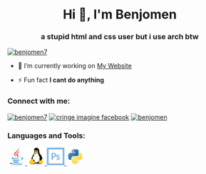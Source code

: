 <h1 align="center">Hi 👋, I'm Benjomen</h1>
<h3 align="center">a stupid html and css user but i use arch btw</h3>

<p align="left"> <a href="https://twitter.com/benjomen7" target="blank"><img src="https://img.shields.io/twitter/follow/benjomen7?logo=twitter&style=for-the-badge" alt="benjomen7" /></a> </p>

- 🔭 I’m currently working on [My Website](https://benjomen.github.io/)

- ⚡ Fun fact **I cant do anything**

<h3 align="left">Connect with me:</h3>
<p align="left">
<a href="https://twitter.com/benjomen7" target="blank"><img align="center" src="https://raw.githubusercontent.com/rahuldkjain/github-profile-readme-generator/master/src/images/icons/Social/twitter.svg" alt="benjomen7" height="30" width="40" /></a>
<a href="https://fb.com/cringe imagine facebook" target="blank"><img align="center" src="https://raw.githubusercontent.com/rahuldkjain/github-profile-readme-generator/master/src/images/icons/Social/facebook.svg" alt="cringe imagine facebook" height="30" width="40" /></a>
<a href="https://www.youtube.com/c/benjomen" target="blank"><img align="center" src="https://raw.githubusercontent.com/rahuldkjain/github-profile-readme-generator/master/src/images/icons/Social/youtube.svg" alt="benjomen" height="30" width="40" /></a>
</p>

<h3 align="left">Languages and Tools:</h3>
<p align="left"> <a href="https://www.java.com" target="_blank" rel="noreferrer"> <img src="https://raw.githubusercontent.com/devicons/devicon/master/icons/java/java-original.svg" alt="java" width="40" height="40"/> </a> <a href="https://www.linux.org/" target="_blank" rel="noreferrer"> <img src="https://raw.githubusercontent.com/devicons/devicon/master/icons/linux/linux-original.svg" alt="linux" width="40" height="40"/> </a> <a href="https://www.photoshop.com/en" target="_blank" rel="noreferrer"> <img src="https://raw.githubusercontent.com/devicons/devicon/master/icons/photoshop/photoshop-line.svg" alt="photoshop" width="40" height="40"/> </a> <a href="https://www.python.org" target="_blank" rel="noreferrer"> <img src="https://raw.githubusercontent.com/devicons/devicon/master/icons/python/python-original.svg" alt="python" width="40" height="40"/> </a> </p>
